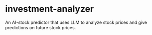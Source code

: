 # investment-analyzer
An AI-stock predictor that uses LLM to analyze stock prices and give predictions on future stock prices.
